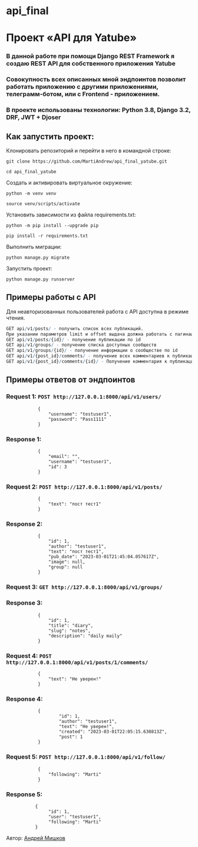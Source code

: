 # api_final
# Проект «API для Yatube»

### В данной работе при помощи Django REST Framework я создаю  REST API для собственного приложения Yatube

### Совокупность всех описанных мной эндпоинтов позволит работать приложению с другими приложениями, телеграмм-ботом, или с Frontend - приложением.

### В проекте использованы технологии: Python 3.8, Django 3.2, DRF, JWT + Djoser

## Как запустить проект:

Клонировать репозиторий и перейти в него в командной строке:

```
git clone https://github.com/MartiAndrew/api_final_yatube.git
```

```
cd api_final_yatube
```

Cоздать и активировать виртуальное окружение:

```
python -m venv venv
```

```
source venv/scripts/activate
```

Установить зависимости из файла requirements.txt:

```
python -m pip install --upgrade pip
```

```
pip install -r requirements.txt
```

Выполнить миграции:

```
python manage.py migrate
```

Запустить проект:

```
python manage.py runserver
```

## Примеры работы с API 

Для неавторизованных пользователей работа с API доступна в режиме чтения.

```r
GET api/v1/posts/ - получить список всех публикаций.
При указании параметров limit и offset выдача должна работать с пагинацией
GET api/v1/posts/{id}/ - получение публикации по id
GET api/v1/groups/ - получение списка доступных сообществ
GET api/v1/groups/{id}/ - получение информации о сообществе по id
GET api/v1/{post_id}/comments/ - получение всех комментариев к публикации
GET api/v1/{post_id}/comments/{id}/ - Получение комментария к публикации по id
```

## Примеры ответов от эндпоинтов

### Request 1: ```POST http://127.0.0.1:8000/api/v1/users/```
                {
                    "username": "testuser1",
                    "password": "Pass1111"
                }
### Response 1:     
                {
                    "email": "",
                    "username": "testuser1",
                    "id": 3
                }

### Request 2: ```POST http://127.0.0.1:8000/api/v1/posts/```
                {
                    "text": "пост тест1"
                }
### Response 2:     
                {
                    "id": 1,
                    "author": "testuser1",
                    "text": "пост тест1",
                    "pub_date": "2023-03-01T21:45:04.057617Z",
                    "image": null,
                    "group": null
                }

### Request 3: ```GET http://127.0.0.1:8000/api/v1/groups/```

### Response 3:     
                {
                    "id": 1,
                    "title": "diary",
                    "slug": "notes",
                    "description": "daily maily"
                }

### Request 4: ```POST http://127.0.0.1:8000/api/v1/posts/1/comments/```
                {
                    "text": "Не уверен!"
                }
### Response 4:     
                {
                        "id": 1,
                        "author": "testuser1",
                        "text": "Не уверен!",
                        "created": "2023-03-01T22:05:15.630813Z",
                        "post": 1
                }

### Request 5: ```POST http://127.0.0.1:8000/api/v1/follow/```
                {
                    "following": "Marti"
                }

### Response 5:     
               {
                    "id": 1,
                    "user": "testuser1",
                    "following": "Marti"
               }

Автор: [Андрей Мишков](https://github.com/MartiAndrew)